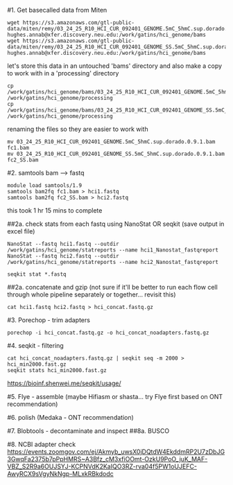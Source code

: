 #1. Get basecalled data from Miten
```
wget https://s3.amazonaws.com/gtl-public-data/miten/remy/03_24_25_R10_HCI_CUR_092401_GENOME.5mC_5hmC.sup.dorado.0.9.1.bam hughes.annab@xfer.discovery.neu.edu:/work/gatins/hci_genome/bams
wget https://s3.amazonaws.com/gtl-public-data/miten/remy/03_24_25_R10_HCI_CUR_092401_GENOME_SS.5mC_5hmC.sup.dorado.0.9.1.bam hughes.annab@xfer.discovery.neu.edu:/work/gatins/hci_genome/bams
```
let's store this data in an untouched 'bams' directory and also make a copy to work with in a 'processing' directory
```
cp /work/gatins/hci_genome/bams/03_24_25_R10_HCI_CUR_092401_GENOME.5mC_5hmC.sup.dorado.0.9.1.bam /work/gatins/hci_genome/processing
cp /work/gatins/hci_genome/bams/03_24_25_R10_HCI_CUR_092401_GENOME_SS.5mC_5hmC.sup.dorado.0.9.1.bam /work/gatins/hci_genome/processing
```
renaming the files so they are easier to work with
```
mv 03_24_25_R10_HCI_CUR_092401_GENOME.5mC_5hmC.sup.dorado.0.9.1.bam fc1.bam
mv 03_24_25_R10_HCI_CUR_092401_GENOME_SS.5mC_5hmC.sup.dorado.0.9.1.bam fc2_SS.bam
```

#2. samtools bam --> fastq
```
module load samtools/1.9
samtools bam2fq fc1.bam > hci1.fastq
samtools bam2fq fc2_SS.bam > hci2.fastq
```
this took 1 hr 15 mins to complete

##2a. check stats from each fastq using NanoStat OR seqkit (save output in excel file)
```
NanoStat --fastq hci1.fastq --outdir /work/gatins/hci_genome/statreports --name hci1_Nanostat_fastqreport
NanoStat --fastq hci2.fastq --outdir /work/gatins/hci_genome/statreports --name hci2_Nanostat_fastqreport
```
```
seqkit stat *.fastq
```
##2a. concatenate and gzip (not sure if it'll be better to run each flow cell through whole pipeline separately or together... revisit this)
```
cat hci1.fastq hci2.fastq > hci_concat.fastq.gz
```

#3. Porechop - trim adapters
```
porechop -i hci_concat.fastq.gz -o hci_concat_noadapters.fastq.gz
```

#4. seqkit - filtering
```
cat hci_concat_noadapters.fastq.gz | seqkit seq -m 2000 > hci_min2000.fast.gz
seqkit stats hci_min2000.fast.gz
```
https://bioinf.shenwei.me/seqkit/usage/

#5. Flye - assemble (maybe Hifiasm or shasta... try Flye first based on ONT recommendation)

#6. polish (Medaka - ONT recommendation)

#7. Blobtools - decontaminate and inspect
##8a. BUSCO

#8. NCBI adapter check
https://events.zoomgov.com/ej/Akmyb_uwsX0jDQtdW4EkddmRP2U7zDbJG3GwqFa2375b7pPpHMRS~A3Bfz_cM3xfiOOmt-OzkU9PoO_juK_MAF-VBZ_S2R9a6OUJSYJ-KCPNVdK2KaIQO3RZ-rva04f5PW1oUJEFC-AwyRCX9sVgyNkNgp-MLxkRBkdodc

